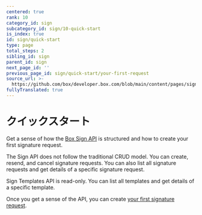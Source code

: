 ```yaml
---
centered: true
rank: 10
category_id: sign
subcategory_id: sign/10-quick-start
is_index: true
id: sign/quick-start
type: page
total_steps: 2
sibling_id: sign
parent_id: sign
next_page_id: ''
previous_page_id: sign/quick-start/your-first-request
source_url: >-
  https://github.com/box/developer.box.com/blob/main/content/pages/sign/10-quick-start/index.md
fullyTranslated: true
---
```

# クイックスタート

Get a sense of how the [Box Sign API][api-basics] is structured and how to create your first signature request.

The Sign API does not follow the traditional CRUD model. You can create, resend, and cancel signature requests. You can also list all signature requests and get details of a specific signature request.

Sign Templates API is read-only. You can list all templates and get details of a specific template.

Once you get a sense of the API, you can create [your first signature request][quick-start].

[api-basics]: page://sign/quick-start/api-basics

[quick-start]: page://sign/quick-start/your-first-request
